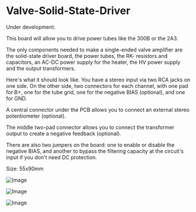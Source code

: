 # Valve-Solid-State-Driver

Under development.

This board will allow you to drive power tubes like the 300B or the 2A3.

The only components needed to make a single-ended valve amplifier are the solid-state driver board, the power tubes, the RK- resistors and capacitors, an AC-DC power supply for the heater, the HV power supply and the output transformers.

Here's what it should look like. You have a stereo input via two RCA jacks on one side. On the other side, two connectors for each channel, with one pad for B+, one for the tube grid, one for the negative BIAS (optional), and one for GND.

A central connector under the PCB allows you to connect an external stereo potentiometer (optional).

The middle two-pad connector allows you to connect the transformer output to create a negative feedback (optional).

There are also two jumpers on the board: one to enable or disable the negative BIAS, and another to bypass the filtering capacity at the circuit's input if you don't need DC protection.

Size: 55x90mm

![Image](https://github.com/user-attachments/assets/39091491-f04e-4fb6-ab4e-b1f458aec831)

![Image](https://github.com/user-attachments/assets/496dac93-5b3a-4936-9f56-801d4e7ddc45)

![Image](https://github.com/user-attachments/assets/fb6583e5-0277-417a-955a-d1b9635756df)

